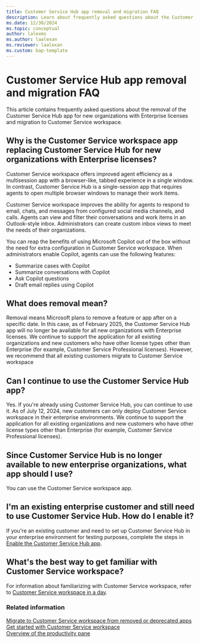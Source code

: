 ```yaml
---
title: Customer Service Hub app removal and migration FAQ
description: Learn about frequently asked questions about the Customer Service Hub app removal and migration to Customer Service workspace.
ms.date: 12/30/2024
ms.topic: conceptual
author: lalexms
ms.author: laalexan
ms.reviewer: laalexan
ms.custom: bap-template
---
```


# Customer Service Hub app removal and migration FAQ

This article contains frequently asked questions about the removal of the Customer Service Hub app for new organizations with Enterprise licenses and migration to Customer Service workspace.

## Why is the Customer Service workspace app replacing Customer Service Hub for new organizations with Enterprise licenses?

Customer Service workspace offers improved agent efficiency as a multisession app with a browser-like, tabbed experience in a single window. In contrast, Customer Service Hub is a single-session app that requires agents to open multiple browser windows to manage their work items.

Customer Service workspace improves the ability for agents to respond to email, chats, and messages from configured social media channels, and calls. Agents can view and filter their conversations and work items in an Outlook-style inbox. Administrators can create custom inbox views to meet the needs of their organizations.

You can reap the benefits of using Microsoft Copilot out of the box without the need for extra configuration in Customer Service workspace. When administrators enable Copilot, agents can use the following features:
 
 - Summarize cases with Copilot
 - Summarize conversations with Copilot
 - Ask Copilot questions
 - Draft email replies using Copilot

## What does removal mean?

Removal means Microsoft plans to remove a feature or app after on a specific date. In this case, as of February 2025, the Customer Service Hub app will no longer be available for all new organizations with Enterprise licenses. We continue to support the application for all existing organizations and new customers who have other license types other than Enterprise (for example, Customer Service Professional licenses). However, we recommend that all existing customers migrate to Customer Service workspace

## Can I continue to use the Customer Service Hub app?

Yes. If you're already using Customer Service Hub, you can continue to use it. As of July 12, 2024, new customers can only deploy Customer Service workspace in their enterprise environments. We continue to support the application for all existing organizations and new customers who have other license types other than Enterprise (for example, Customer Service Professional licenses).

## Since Customer Service Hub is no longer available to new enterprise organizations, what app should I use?

You can use the Customer Service workspace app.

## I'm an existing enterprise customer and still need to use Customer Service Hub. How do I enable it?

If you're an existing customer and need to set up Customer Service Hub in your enterprise environment for testing purposes, complete the steps in [Enable the Customer Service Hub app](../implement/customer-service-hub-user-guide-basics.md#enable-the-customer-service-hub-app).

## What's the best way to get familiar with Customer Service workspace?

For information about familiarizing with Customer Service workspace, refer to [Customer Service workspace in a day](https://go.microsoft.com/fwlink/?linkid=2300097).

### Related information
[Migrate to Customer Service workspace from removed or deprecated apps](migrate-to-csw.md)  
[Get started with Customer Service workspace](../implement/csw-overview.md)  
[Overview of the productivity pane](../use/csw-productivity-pane.md)
